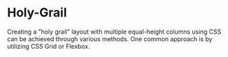 # Holy-Grail
Creating a "holy grail" layout with multiple equal-height columns using CSS can be achieved through various methods. One common approach is by utilizing CSS Grid or Flexbox.
